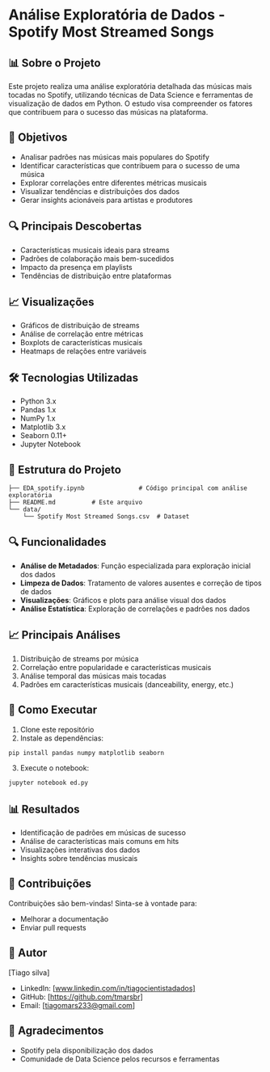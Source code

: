 # Análise Exploratória de Dados - Spotify Most Streamed Songs

## 📊 Sobre o Projeto
Este projeto realiza uma análise exploratória detalhada das músicas mais tocadas no Spotify, utilizando técnicas de Data Science e ferramentas de visualização de dados em Python. O estudo visa compreender os fatores que contribuem para o sucesso das músicas na plataforma.

## 🎯 Objetivos
- Analisar padrões nas músicas mais populares do Spotify
- Identificar características que contribuem para o sucesso de uma música
- Explorar correlações entre diferentes métricas musicais
- Visualizar tendências e distribuições dos dados
- Gerar insights acionáveis para artistas e produtores

## 🔍 Principais Descobertas
- Características musicais ideais para streams
- Padrões de colaboração mais bem-sucedidos
- Impacto da presença em playlists
- Tendências de distribuição entre plataformas

## 📈 Visualizações
- Gráficos de distribuição de streams
- Análise de correlação entre métricas
- Boxplots de características musicais
- Heatmaps de relações entre variáveis

## 🛠️ Tecnologias Utilizadas
- Python 3.x
- Pandas 1.x
- NumPy 1.x
- Matplotlib 3.x
- Seaborn 0.11+
- Jupyter Notebook

## 📁 Estrutura do Projeto
```
├── EDA_spotify.ipynb               # Código principal com análise exploratória
├── README.md          # Este arquivo
└── data/
    └── Spotify Most Streamed Songs.csv  # Dataset
```

## 🔍 Funcionalidades
- **Análise de Metadados**: Função especializada para exploração inicial dos dados
- **Limpeza de Dados**: Tratamento de valores ausentes e correção de tipos de dados
- **Visualizações**: Gráficos e plots para análise visual dos dados
- **Análise Estatística**: Exploração de correlações e padrões nos dados

## 📈 Principais Análises
1. Distribuição de streams por música
2. Correlação entre popularidade e características musicais
3. Análise temporal das músicas mais tocadas
4. Padrões em características musicais (danceability, energy, etc.)

## 🚀 Como Executar
1. Clone este repositório
2. Instale as dependências:
```bash
pip install pandas numpy matplotlib seaborn
```
3. Execute o notebook:
```bash
jupyter notebook ed.py
```

## 📊 Resultados
- Identificação de padrões em músicas de sucesso
- Análise de características mais comuns em hits
- Visualizações interativas dos dados
- Insights sobre tendências musicais

## 🤝 Contribuições
Contribuições são bem-vindas! Sinta-se à vontade para:
- Melhorar a documentação
- Enviar pull requests

## 👤 Autor
[Tiago silva]
- LinkedIn: [www.linkedin.com/in/tiagocientistadados]
- GitHub: [https://github.com/tmarsbr]
- Email: [tiagomars233@gmail.com]

## 🙏 Agradecimentos
- Spotify pela disponibilização dos dados
- Comunidade de Data Science pelos recursos e ferramentas